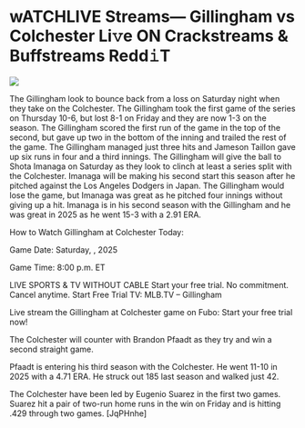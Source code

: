 # wATCHLIVE Streams— Gillingham vs Colchester Li𝚟e ON Crackstreams & Buffstreams Redd𝚒T  
  
  
[![](https://i.imgur.com/qSNzIqt.png)](https://movie.rssnews.media/cHbpdJP.php)  
  
The Gillingham look to bounce back from a loss on Saturday night when they take on the Colchester. The Gillingham took the first game of the series on Thursday 10-6, but lost 8-1 on Friday and they are now 1-3 on the season. The Gillingham scored the first run of the game in the top of the second, but gave up two in the bottom of the inning and trailed the rest of the game. The Gillingham managed just three hits and Jameson Taillon gave up six runs in four and a third innings. The Gillingham will give the ball to Shota Imanaga on Saturday as they look to clinch at least a series split with the Colchester. Imanaga will be making his second start this season after he pitched against the Los Angeles Dodgers in Japan. The Gillingham would lose the game, but Imanaga was great as he pitched four innings without giving up a hit. Imanaga is in his second season with the Gillingham and he was great in 2025 as he went 15-3 with a 2.91 ERA.

How to Watch Gillingham at Colchester Today:

Game Date: Saturday, , 2025

Game Time: 8:00 p.m. ET

LIVE SPORTS & TV WITHOUT CABLE
Start your free trial. No commitment. Cancel anytime.
Start Free Trial
TV: MLB.TV – Gillingham

Live stream the Gillingham at Colchester game on Fubo: Start your free trial now!

The Colchester will counter with Brandon Pfaadt as they try and win a second straight game.

Pfaadt is entering his third season with the Colchester. He went 11-10 in 2025 with a 4.71 ERA. He struck out 185 last season and walked just 42.

The Colchester have been led by Eugenio Suarez in the first two games. Suarez hit a pair of two-run home runs in the win on Friday and is hitting .429 through two games. [JqPHnhe]